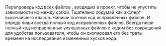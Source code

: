 Перепроверь код всех файлов , входящих в проект, чтобы не упустить зависимости их между собой. Тщательно обдумай как эксперт высочайшего класса. Напиши полный код исправленных файлов. И впредь пиши всегда полный код исправленных файлов.
Всегда пиши полный код исправленных улучшенных файлов с кодом без сокращений для удобства пользователя, чтобы он скопировал его без траты времени на исследования измененных кусков кода.
